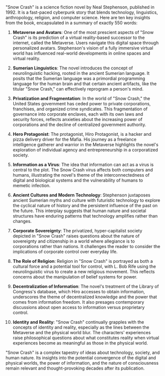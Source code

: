 "Snow Crash" is a science fiction novel by Neal Stephenson, published in 1992. It is a fast-paced cyberpunk story that blends technology, linguistics, anthropology, religion, and computer science. Here are ten key insights from the book, encapsulated in a summary of exactly 550 words:

1. **Metaverse and Avatars**: One of the most prescient aspects of "Snow Crash" is its prediction of a virtual reality-based successor to the internet, called the Metaverse. Users navigate this digital space through personalized avatars. Stephenson's vision of a fully immersive virtual world has influenced real-world developments in online spaces and virtual reality.

2. **Sumerian Linguistics**: The novel introduces the concept of neurolinguistic hacking, rooted in the ancient Sumerian language. It posits that the Sumerian language was a primordial programming language for the human brain and that certain ancient artifacts, like the titular "Snow Crash," can effectively reprogram a person's mind.

3. **Privatization and Fragmentation**: In the world of "Snow Crash," the United States government has ceded power to private corporations, franchises, and organized crime syndicates. This fragmentation of governance into corporate enclaves, each with its own laws and security forces, reflects anxieties about the increasing power of corporations and the decline of centralized government authority.

4. **Hero Protagonist**: The protagonist, Hiro Protagonist, is a hacker and pizza delivery driver for the Mafia. His journey as a freelance intelligence gatherer and warrior in the Metaverse highlights the novel's exploration of individual agency and entrepreneurship in a corporatized society.

5. **Information as a Virus**: The idea that information can act as a virus is central to the plot. The Snow Crash virus affects both computers and humans, illustrating the novel's theme of the interconnectedness of digital and biological systems and the vulnerability of humans to memetic infection.

6. **Ancient Cultures and Modern Technology**: Stephenson juxtaposes ancient Sumerian myths and culture with futuristic technology to explore the cyclical nature of history and the persistent influence of the past on the future. This interplay suggests that human nature and societal structures have enduring patterns that technology amplifies rather than changes.

7. **Corporate Sovereignty**: The privatized, hyper-capitalist society depicted in "Snow Crash" raises questions about the nature of sovereignty and citizenship in a world where allegiance is to corporations rather than nations. It challenges the reader to consider the implications of corporate control over everyday life.

8. **The Role of Religion**: Religion in "Snow Crash" is portrayed as both a cultural force and a potential tool for control, with L. Bob Rife using the neurolinguistic virus to create a new religious movement. This reflects concerns about the manipulation of belief systems for power.

9. **Decentralization of Information**: The novel's treatment of the Library of Congress's database, which Hiro accesses to obtain information, underscores the theme of decentralized knowledge and the power that comes from information freedom. It also presages contemporary discussions about open access to information versus proprietary control.

10. **Identity and Reality**: "Snow Crash" continually grapples with the concepts of identity and reality, especially as the lines between the Metaverse and the physical world blur. The characters' experiences raise philosophical questions about what constitutes reality when virtual experiences become as meaningful as those in the physical world.

"Snow Crash" is a complex tapestry of ideas about technology, society, and human nature. Its insights into the potential convergence of the digital and physical worlds, the power of information, and the nature of consciousness remain relevant and thought-provoking decades after its publication.